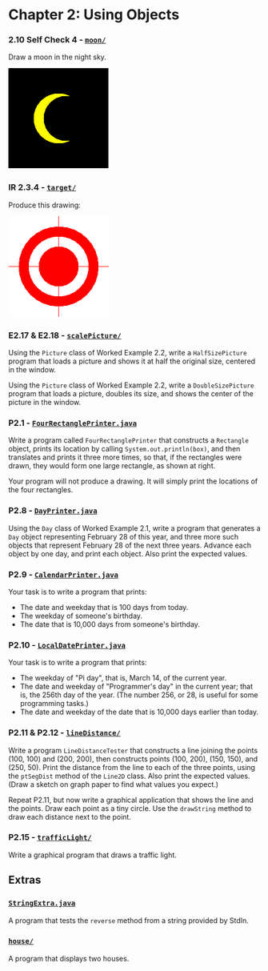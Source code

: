 # Chapter 2: Using Objects

### 2.10 Self Check 4 - [`moon/`](./moon/)

Draw a moon in the night sky.

![image of the moon](./moon/moon.png)

### IR 2.3.4 - [`target/`](./target/)

Produce this drawing:

![image of the target](./target/target.png)

### E2.17 & E2.18 - [`scalePicture/`](./scalePicture/)

Using the `Picture` class of Worked Example 2.2, write a `HalfSizePicture` program that loads a picture and shows it at half the original size, centered in the window.

Using the `Picture` class of Worked Example 2.2, write a `DoubleSizePicture` program that loads a picture, doubles its size, and shows the center of the picture in the window.

### P2.1 - [`FourRectanglePrinter.java`](./FourRectanglePrinter.java)

Write a program called `FourRectanglePrinter` that constructs a `Rectangle` object, prints its location by calling `System.out.println(box)`, and then translates and prints it three more times, so that, if the rectangles were drawn, they would form one large rectangle, as shown at right.

Your program will not produce a drawing. It will simply print the locations of the four rectangles.

### P2.8 - [`DayPrinter.java`](./DayPrinter.java)

Using the `Day` class of Worked Example 2.1, write a program that generates a `Day` object representing February 28 of this year, and three more such objects that represent February 28 of the next three years. Advance each object by one day, and print each object. Also print the expected values.

### P2.9 - [`CalendarPrinter.java`](./CalendarPrinter.java)

Your task is to write a program that prints:

-   The date and weekday that is 100 days from today.
-   The weekday of someone's birthday.
-   The date that is 10,000 days from someone's birthday.

### P2.10 - [`LocalDatePrinter.java`](./LocalDatePrinter.java)

Your task is to write a program that prints:

-   The weekday of "Pi day", that is, March 14, of the current year.
-   The date and weekday of "Programmer's day" in the current year; that is, the 256th day of the year. (The number 256, or 28, is useful for some programming tasks.)
-   The date and weekday of the date that is 10,000 days earlier than today.

### P2.11 & P2.12 - [`lineDistance/`](./lineDistance/)

Write a program `LineDistanceTester` that constructs a line joining the points (100, 100) and (200, 200), then constructs points (100, 200), (150, 150), and (250, 50). Print the distance from the line to each of the three points, using the `ptSegDist` method of the `Line2D` class. Also print the expected values. (Draw a sketch on graph paper to find what values you expect.)

Repeat P2.11, but now write a graphical application that shows the line and the points. Draw each point as a tiny circle. Use the `drawString` method to draw each distance next to the point.

### P2.15 - [`trafficLight/`](./trafficLight/)

Write a graphical program that draws a traffic light.

## Extras

### [`StringExtra.java`](./StringExtra.java)

A program that tests the `reverse` method from a string provided by StdIn.

### [`house/`](./house/)

A program that displays two houses.
